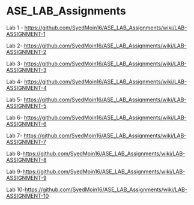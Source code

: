 # ASE_LAB_Assignments
Lab 1 - https://github.com/SyedMoin16/ASE_LAB_Assignments/wiki/LAB-ASSIGNMENT-1

Lab 2- https://github.com/SyedMoin16/ASE_LAB_Assignments/wiki/LAB-ASSIGNMENT-2

Lab 3- https://github.com/SyedMoin16/ASE_LAB_Assignments/wiki/LAB-ASSIGNMENT-3

Lab 4- https://github.com/SyedMoin16/ASE_LAB_Assignments/wiki/LAB-ASSIGNMENT-4

Lab 5- https://github.com/SyedMoin16/ASE_LAB_Assignments/wiki/LAB-ASSIGNMENT-5

Lab 6- https://github.com/SyedMoin16/ASE_LAB_Assignments/wiki/LAB-ASSIGNMENT-6

Lab 7- https://github.com/SyedMoin16/ASE_LAB_Assignments/wiki/LAB-ASSIGNMENT-7

Lab 8-https://github.com/SyedMoin16/ASE_LAB_Assignments/wiki/LAB-ASSIGNMENT-8

Lab 9-https://github.com/SyedMoin16/ASE_LAB_Assignments/wiki/LAB-ASSIGNMENT-9

Lab 10-https://github.com/SyedMoin16/ASE_LAB_Assignments/wiki/LAB-ASSIGNMENT-10
